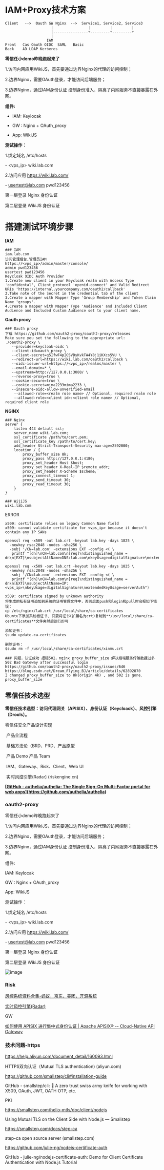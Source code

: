 # IAM+Proxy技术方案

```
Client   -->  Oauth GW Nginx  -->  Service1, Service2, Service3 
                     |                |         |         |
                     |----------------+---------+---------+
                     |
                   IAM
Front   Cas Oauth OIDC  SAML   Basic   
Back    AD LDAP Kerberos 
```

**零信任小demo昨晚跑起来了**

1.访问内网应用WikiJS，首先要通过边界Nginx的代理的访问控制；

2.边界Nginx，需要OAuth登录，才能访问后端服务；

3.边界Nginx，通过IAM身份认证 控制身份准入，隔离了内网服务不直接暴露在外网。

**组件:**

- IAM: Keylocak

- GW : Nginx + OAuth_proxy

- App: WikiJS

**测试操作：**

1.绑定域名 /etc/hosts

  \- <vps_ip> wiki.lab.com

2.访问应用 https://wiki.lab.com/

  \- usertest@lab.com pwd123456

  第一层登录 Nginx 身份认证

  第二层登录 WikiJS 身份认证

  

# 搭建测试环境步骤

**IAM**

```
### IAM
iam.lab.com
访问管理后台,管理员IAM
https://<vps_ip>/admin/master/console/
admin pwd123456
usertest pwd123456
Keycloak OIDC Auth Provider
1.Create new client in your Keycloak realm with Access Type 'confidental', Client protocol 'openid-connect' and Valid Redirect URIs 'https://internal.yourcompany.com/oauth2/callback'
2.Take note of the Secret in the credential tab of the client
3.Create a mapper with Mapper Type 'Group Membership' and Token Claim Name 'groups'.
4.Create a mapper with Mapper Type 'Audience' and Included Client Audience and Included Custom Audience set to your client name.
```

**Oauth proxy**

```
### Oauth proxy
下载 https://github.com/oauth2-proxy/oauth2-proxy/releases
Make sure you set the following to the appropriate url:
./oauth2-proxy \
   --provider=keycloak-oidc \
   --client-id=oauth_proxy \
   --client-secret=g5IfwF4pICSVDyKvkTA4Y8j1iKXcs5VU \
   --redirect-url=https://wiki.lab.com/oauth2/callback \
   --oidc-issuer-url=https://<vps_ip>/realms/master \
   --email-domain=* \
   --upstream=http://127.0.0.1:3000/ \
   --reverse-proxy=true \
   --cookie-secure=true \
   --cookie-secret=mima2233mima2233 \
   --insecure-oidc-allow-unverified-email  
    --allowed-role=<realm role name> // Optional, required realm role
    --allowed-role=<client id>:<client role name> // Optional, required client role
```

**NGINX**

```
### Nginx
server {
    listen 443 default ssl;
    server_name wiki.lab.com;
    ssl_certificate /path/to/cert.pem;
    ssl_certificate_key /path/to/cert.key;
    add_header Strict-Transport-Security max-age=2592000;
    location / {
        proxy_buffer_size 8k;
        proxy_pass http://127.0.0.1:4180;
        proxy_set_header Host $host;
        proxy_set_header X-Real-IP $remote_addr;
        proxy_set_header X-Scheme $scheme;
        proxy_connect_timeout 1;
        proxy_send_timeout 30;
        proxy_read_timeout 30;
    }
}

### WijiJS
wiki.lab.com
```

ERROR

```
x509: certificate relies on legacy Common Name field
x509: cannot validate certificate for <vps_ip> because it doesn't contain any IP SANs

openssl req -x509 -out lab.crt -keyout lab.key -days 1825 \
  -newkey rsa:2048 -nodes -sha256 \
  -subj '/CN=lab.com' -extensions EXT -config <( \
   printf "[dn]\nCN=lab.com\n[req]\ndistinguished_name = dn\n[EXT]\nsubjectAltName=DNS:lab.com\nkeyUsage=digitalSignature\nextendedKeyUsage=serverAuth")

openssl req -x509 -out lab.crt -keyout lab.key -days 1825 \
  -newkey rsa:2048 -nodes -sha256 \
  -subj '/CN=lab.com' -extensions EXT -config <( \
   printf "[dn]\nCN=lab.com\n[req]\ndistinguished_name = dn\n[EXT]\nsubjectAltName=IP:<vps_ip>\nkeyUsage=digitalSignature\nextendedKeyUsage=serverAuth")

x509: certificate signed by unknown authority
将生成的私有证书追加到系统的证书管理文件中，否则后面push和login和pull时会报如下错误：
cp /etc/nginx/lab.crt /usr/local/share/ca-certificates
Ubuntu下添加系统根证书, 只要将证书(扩展名为crt)复制到**/usr/local/share/ca-certificates**文件夹然后运行即可

添加证书：
$sudo update-ca-certificates

删除证书：
$sudo rm -f /usr/local/share/ca-certificates/xinmu.crt  

### 问题，认证成功 报错502，nginx proxy_buffer_size 解决后端服务传输数据过多
502 Bad Gateway after successful login
https://github.com/oauth2-proxy/oauth2-proxy/issues/646
https://blog.csdn.net/Dream_Flying_BJ/article/details/62892870
I changed proxy_buffer_size to 8k(origin 4k) , and 502 is gone.
proxy_buffer_size
```


## **零信任技术选型**

**零信任技术选型：访问代理网关（APISIX）、身份认证（Keycloack）、风控引擎（Drools）。**

零信任安全产品设计实现

​         产品全流程

​             基础方法论（BRD、PRD、产品原型

​             产品 Demo 产品 Team

​                 IAM、Gateway、Risk、Client、Web UI

​                     实时风控引擎(Radar) (riskengine.cn)

**[****[GitHub - authelia/authelia: The Single Sign-On Multi-Factor portal for web apps](https://github.com/authelia/authelia)****](**https://github.com/authelia/authelia**)**

### **oauth2-proxy**

零信任小demo昨晚跑起来了

1.访问内网应用WikiJS，首先要通过边界Nginx的代理的访问控制；

2.边界Nginx，需要OAuth登录，才能访问后端服务；

3.边界Nginx，通过IAM身份认证 控制身份准入，隔离了内网服务不直接暴露在外网。

组件:

IAM: Keylocak

GW : Nginx + OAuth_proxy

App: WikiJS

测试操作：

1.绑定域名 /etc/hosts

  \- <vps_ip> wiki.lab.com

2.访问应用 https://wiki.lab.com/

  \- usertest@lab.com pwd123456

  第一层登录 Nginx 身份认证

  第二层登录 WikiJS 身份认证

![image](581f48e48cb0b2f29e0638dd/cc1b46478367e71a29565559.png)

### Risk

[风控系统资料合集-蚂蚁，京东，美团，开源系统](https://zhuanlan.zhihu.com/p/107975044)

[实时风控引擎(Radar)](https://www.riskengine.cn/)

GW

[如何使用 APISIX 进行集中式身份认证 | Apache APISIX® -- Cloud-Native API Gateway](https://apisix.apache.org/zh/blog/2021/09/07/how-to-use-apisix-auth/)

### **技术问题-https**

https://help.aliyun.com/document_detail/160093.html

HTTPS双向认证（Mutual TLS authentication) (aliyun.com)

https://github.com/smallstep/cli#installation-guide

GitHub - smallstep/cli: 🧰 A zero trust swiss army knife for working with X509, OAuth, JWT, OATH OTP, etc.

PKI

https://smallstep.com/hello-mtls/doc/client/nodejs

Using Mutual TLS on the Client Side with Node.js — Smallstep

https://smallstep.com/docs/step-ca

step-ca open source server (smallstep.com)

https://github.com/julie-ng/nodejs-certificate-auth

GitHub - julie-ng/nodejs-certificate-auth: Demo for Client Certificate Authentication with Node.js Tutorial
